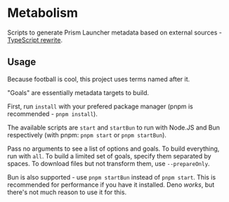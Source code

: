 # Metabolism

Scripts to generate Prism Launcher metadata based on external sources - [TypeScript rewrite](https://gist.github.com/TheKodeToad/b36761965b05ea1e62b8d717d7aa3c13).

## Usage
Because football is cool, this project uses terms named after it.

"Goals" are essentially metadata targets to build.

First, run `install` with your prefered package manager (pnpm is recommended - `pnpm install`).

The available scripts are `start` and `startBun` to run with Node.JS and Bun respectively (with pnpm: `pnpm start` or `pnpm startBun`).

Pass no arguments to see a list of options and goals.
To build everything, run with `all`.
To build a limited set of goals, specify them separated by spaces.
To download files but not transform them, use `--prepareOnly`.

Bun is also supported - use `pnpm startBun` instead of `pnpm start`. This is recommended for performance if you have it installed.
Deno *works*, but there's not much reason to use it for this.

